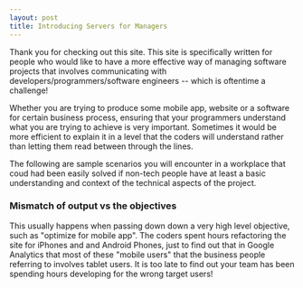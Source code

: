 ```yaml
---
layout: post
title: Introducing Servers for Managers
---
```


Thank you for checking out this site. This site is specifically written for people who would like to have a more effective way of managing software projects that involves communicating with developers/programmers/software engineers -- which is oftentime a challenge! 

Whether you are trying to produce some mobile app, website or a software for certain business process, ensuring that your programmers understand what you are trying to achieve is very important. Sometimes it would be more efficient to explain it in a level that the coders will understand rather than letting them read between through the lines. 

The following are sample scenarios you will encounter in a workplace that coud had been easily solved if non-tech people have at least a basic understanding and context of the technical aspects of the project.

### Mismatch of output vs the objectives

This usually happens when passing down down a very high level objective, such as  "optimize for mobile app". The coders spent hours refactoring the site for iPhones and and Android Phones,  just to find out that in Google Analytics that most of these "mobile users" that the business people referring to involves tablet users. It is too late to find out your team has been spending hours developing for the wrong target users!

